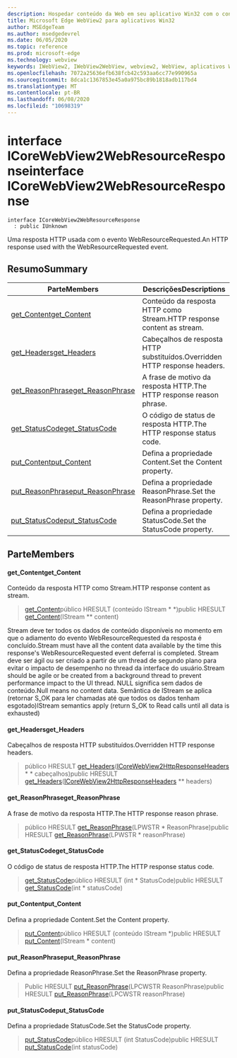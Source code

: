 ```yaml
---
description: Hospedar conteúdo da Web em seu aplicativo Win32 com o controle WebView2 do Microsoft Edge
title: Microsoft Edge WebView2 para aplicativos Win32
author: MSEdgeTeam
ms.author: msedgedevrel
ms.date: 06/05/2020
ms.topic: reference
ms.prod: microsoft-edge
ms.technology: webview
keywords: IWebView2, IWebView2WebView, webview2, WebView, aplicativos Win32, Win32, Edge, ICoreWebView2, ICoreWebView2Controller, controle do navegador, HTML Edge
ms.openlocfilehash: 7072a25636efb638fcb42c593aa6cc77e990965a
ms.sourcegitcommit: 8dca1c1367853e45a0a975bc89b1818adb117bd4
ms.translationtype: MT
ms.contentlocale: pt-BR
ms.lasthandoff: 06/08/2020
ms.locfileid: "10698319"
---
```

# <span data-ttu-id="6877e-104">interface ICoreWebView2WebResourceResponse</span><span class="sxs-lookup"><span data-stu-id="6877e-104">interface ICoreWebView2WebResourceResponse</span></span> 

```
interface ICoreWebView2WebResourceResponse
  : public IUnknown
```

<span data-ttu-id="6877e-105">Uma resposta HTTP usada com o evento WebResourceRequested.</span><span class="sxs-lookup"><span data-stu-id="6877e-105">An HTTP response used with the WebResourceRequested event.</span></span>

## <span data-ttu-id="6877e-106">Resumo</span><span class="sxs-lookup"><span data-stu-id="6877e-106">Summary</span></span>

 <span data-ttu-id="6877e-107">Parte</span><span class="sxs-lookup"><span data-stu-id="6877e-107">Members</span></span>                        | <span data-ttu-id="6877e-108">Descrições</span><span class="sxs-lookup"><span data-stu-id="6877e-108">Descriptions</span></span>
--------------------------------|---------------------------------------------
[<span data-ttu-id="6877e-109">get_Content</span><span class="sxs-lookup"><span data-stu-id="6877e-109">get_Content</span></span>](#get_content) | <span data-ttu-id="6877e-110">Conteúdo da resposta HTTP como Stream.</span><span class="sxs-lookup"><span data-stu-id="6877e-110">HTTP response content as stream.</span></span>
[<span data-ttu-id="6877e-111">get_Headers</span><span class="sxs-lookup"><span data-stu-id="6877e-111">get_Headers</span></span>](#get_headers) | <span data-ttu-id="6877e-112">Cabeçalhos de resposta HTTP substituídos.</span><span class="sxs-lookup"><span data-stu-id="6877e-112">Overridden HTTP response headers.</span></span>
[<span data-ttu-id="6877e-113">get_ReasonPhrase</span><span class="sxs-lookup"><span data-stu-id="6877e-113">get_ReasonPhrase</span></span>](#get_reasonphrase) | <span data-ttu-id="6877e-114">A frase de motivo da resposta HTTP.</span><span class="sxs-lookup"><span data-stu-id="6877e-114">The HTTP response reason phrase.</span></span>
[<span data-ttu-id="6877e-115">get_StatusCode</span><span class="sxs-lookup"><span data-stu-id="6877e-115">get_StatusCode</span></span>](#get_statuscode) | <span data-ttu-id="6877e-116">O código de status de resposta HTTP.</span><span class="sxs-lookup"><span data-stu-id="6877e-116">The HTTP response status code.</span></span>
[<span data-ttu-id="6877e-117">put_Content</span><span class="sxs-lookup"><span data-stu-id="6877e-117">put_Content</span></span>](#put_content) | <span data-ttu-id="6877e-118">Defina a propriedade Content.</span><span class="sxs-lookup"><span data-stu-id="6877e-118">Set the Content property.</span></span>
[<span data-ttu-id="6877e-119">put_ReasonPhrase</span><span class="sxs-lookup"><span data-stu-id="6877e-119">put_ReasonPhrase</span></span>](#put_reasonphrase) | <span data-ttu-id="6877e-120">Defina a propriedade ReasonPhrase.</span><span class="sxs-lookup"><span data-stu-id="6877e-120">Set the ReasonPhrase property.</span></span>
[<span data-ttu-id="6877e-121">put_StatusCode</span><span class="sxs-lookup"><span data-stu-id="6877e-121">put_StatusCode</span></span>](#put_statuscode) | <span data-ttu-id="6877e-122">Defina a propriedade StatusCode.</span><span class="sxs-lookup"><span data-stu-id="6877e-122">Set the StatusCode property.</span></span>

## <span data-ttu-id="6877e-123">Parte</span><span class="sxs-lookup"><span data-stu-id="6877e-123">Members</span></span>

#### <span data-ttu-id="6877e-124">get_Content</span><span class="sxs-lookup"><span data-stu-id="6877e-124">get_Content</span></span> 

<span data-ttu-id="6877e-125">Conteúdo da resposta HTTP como Stream.</span><span class="sxs-lookup"><span data-stu-id="6877e-125">HTTP response content as stream.</span></span>

> <span data-ttu-id="6877e-126">[get_Content](#get_content)público HRESULT (conteúdo IStream \* \*)</span><span class="sxs-lookup"><span data-stu-id="6877e-126">public HRESULT [get_Content](#get_content)(IStream \*\* content)</span></span>

<span data-ttu-id="6877e-127">Stream deve ter todos os dados de conteúdo disponíveis no momento em que o adiamento do evento WebResourceRequested da resposta é concluído.</span><span class="sxs-lookup"><span data-stu-id="6877e-127">Stream must have all the content data available by the time this response's WebResourceRequested event deferral is completed.</span></span> <span data-ttu-id="6877e-128">Stream deve ser ágil ou ser criado a partir de um thread de segundo plano para evitar o impacto de desempenho no thread da interface do usuário.</span><span class="sxs-lookup"><span data-stu-id="6877e-128">Stream should be agile or be created from a background thread to prevent performance impact to the UI thread.</span></span> <span data-ttu-id="6877e-129">NULL significa sem dados de conteúdo.</span><span class="sxs-lookup"><span data-stu-id="6877e-129">Null means no content data.</span></span> <span data-ttu-id="6877e-130">Semântica de IStream se aplica (retornar S_OK para ler chamadas até que todos os dados tenham esgotado)</span><span class="sxs-lookup"><span data-stu-id="6877e-130">IStream semantics apply (return S_OK to Read calls until all data is exhausted)</span></span>

#### <span data-ttu-id="6877e-131">get_Headers</span><span class="sxs-lookup"><span data-stu-id="6877e-131">get_Headers</span></span> 

<span data-ttu-id="6877e-132">Cabeçalhos de resposta HTTP substituídos.</span><span class="sxs-lookup"><span data-stu-id="6877e-132">Overridden HTTP response headers.</span></span>

> <span data-ttu-id="6877e-133">público HRESULT [get_Headers](#get_headers)([ICoreWebView2HttpResponseHeaders](icorewebview2httpresponseheaders.md) \* \* cabeçalhos)</span><span class="sxs-lookup"><span data-stu-id="6877e-133">public HRESULT [get_Headers](#get_headers)([ICoreWebView2HttpResponseHeaders](icorewebview2httpresponseheaders.md) \*\* headers)</span></span>

#### <span data-ttu-id="6877e-134">get_ReasonPhrase</span><span class="sxs-lookup"><span data-stu-id="6877e-134">get_ReasonPhrase</span></span> 

<span data-ttu-id="6877e-135">A frase de motivo da resposta HTTP.</span><span class="sxs-lookup"><span data-stu-id="6877e-135">The HTTP response reason phrase.</span></span>

> <span data-ttu-id="6877e-136">público HRESULT [get_ReasonPhrase](#get_reasonphrase)(LPWSTR \* ReasonPhrase)</span><span class="sxs-lookup"><span data-stu-id="6877e-136">public HRESULT [get_ReasonPhrase](#get_reasonphrase)(LPWSTR \* reasonPhrase)</span></span>

#### <span data-ttu-id="6877e-137">get_StatusCode</span><span class="sxs-lookup"><span data-stu-id="6877e-137">get_StatusCode</span></span> 

<span data-ttu-id="6877e-138">O código de status de resposta HTTP.</span><span class="sxs-lookup"><span data-stu-id="6877e-138">The HTTP response status code.</span></span>

> <span data-ttu-id="6877e-139">[get_StatusCode](#get_statuscode)público HRESULT (int \* StatusCode)</span><span class="sxs-lookup"><span data-stu-id="6877e-139">public HRESULT [get_StatusCode](#get_statuscode)(int \* statusCode)</span></span>

#### <span data-ttu-id="6877e-140">put_Content</span><span class="sxs-lookup"><span data-stu-id="6877e-140">put_Content</span></span> 

<span data-ttu-id="6877e-141">Defina a propriedade Content.</span><span class="sxs-lookup"><span data-stu-id="6877e-141">Set the Content property.</span></span>

> <span data-ttu-id="6877e-142">[put_Content](#put_content)público HRESULT (conteúdo IStream \*)</span><span class="sxs-lookup"><span data-stu-id="6877e-142">public HRESULT [put_Content](#put_content)(IStream \* content)</span></span>

#### <span data-ttu-id="6877e-143">put_ReasonPhrase</span><span class="sxs-lookup"><span data-stu-id="6877e-143">put_ReasonPhrase</span></span> 

<span data-ttu-id="6877e-144">Defina a propriedade ReasonPhrase.</span><span class="sxs-lookup"><span data-stu-id="6877e-144">Set the ReasonPhrase property.</span></span>

> <span data-ttu-id="6877e-145">Public HRESULT [put_ReasonPhrase](#put_reasonphrase)(LPCWSTR ReasonPhrase)</span><span class="sxs-lookup"><span data-stu-id="6877e-145">public HRESULT [put_ReasonPhrase](#put_reasonphrase)(LPCWSTR reasonPhrase)</span></span>

#### <span data-ttu-id="6877e-146">put_StatusCode</span><span class="sxs-lookup"><span data-stu-id="6877e-146">put_StatusCode</span></span> 

<span data-ttu-id="6877e-147">Defina a propriedade StatusCode.</span><span class="sxs-lookup"><span data-stu-id="6877e-147">Set the StatusCode property.</span></span>

> <span data-ttu-id="6877e-148">[put_StatusCode](#put_statuscode)público HRESULT (int StatusCode)</span><span class="sxs-lookup"><span data-stu-id="6877e-148">public HRESULT [put_StatusCode](#put_statuscode)(int statusCode)</span></span>

